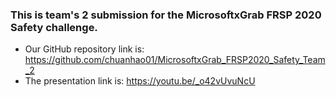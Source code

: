 ### This is team's 2 submission for the  MicrosoftxGrab FRSP 2020 Safety challenge.
* Our GitHub repository link is: https://github.com/chuanhao01/MicrosoftxGrab_FRSP2020_Safety_Team_2
* The presentation link is: https://youtu.be/_o42vUvuNcU
